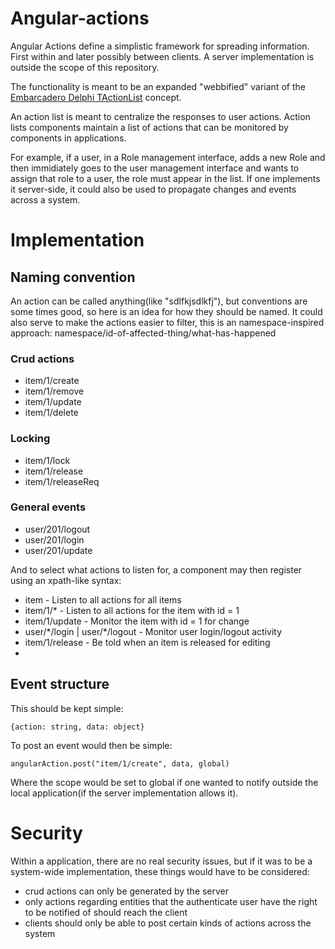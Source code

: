 # Angular-actions
Angular Actions define a simplistic framework for spreading information. 
First within and later possibly between clients. A server implementation is outside the scope of this repository.

The functionality is meant to be an expanded "webbified" variant of the [Embarcadero Delphi TActionList](http://docwiki.embarcadero.com/Libraries/XE7/en/FMX.ActnList.TActionList) concept.

An action list is meant to centralize the responses to user actions. 
Action lists components maintain a list of actions that can be monitored by components in applications. 

For example, if a user, in a Role management interface, adds a new Role and then immidiately goes to the user management interface and wants to assign that role to a user, the role must appear in the list. 
If one implements it server-side, it could also be used to propagate changes and events across a system.

# Implementation

## Naming convention

An action can be called anything(like "sdlfkjsdlkfj"), but conventions are some times good, so here is an idea for how they should be named.
It could also serve to make the actions easier to filter, this is an namespace-inspired approach:
namespace/id-of-affected-thing/what-has-happened

### Crud actions


* item/1/create	
* item/1/remove	
* item/1/update	
* item/1/delete	

### Locking

* item/1/lock	
* item/1/release	
* item/1/releaseReq

### General events

* user/201/logout
* user/201/login
* user/201/update

And to select what actions to listen for, a component may then register using an xpath-like syntax:

* item	- Listen to all actions for all items
* item/1/* -	Listen to all actions for the item with id = 1
* item/1/update	 - Monitor the item with id = 1 for change
* user/\*/login | user/\*/logout - Monitor user login/logout activity
* item/1/release - Be told when an item is released for editing
* 


## Event structure
This should be kept simple:

    {action: string, data: object}

To post an event would then be simple:

    angularAction.post("item/1/create", data, global)
Where the scope would be set to global if one wanted to notify outside the local application(if the server implementation allows it).


# Security
Within a application, there are no real security issues, but if it was to be a system-wide implementation, these things would have to be considered:
* crud actions can only be generated by the server
* only actions regarding entities that the authenticate user have the right to be notified of should reach the client
* clients should only be able to post certain kinds of actions across the system 
